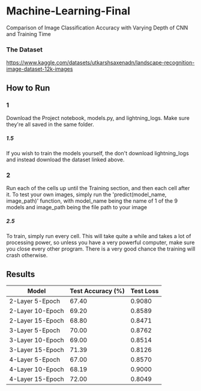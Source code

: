 # Machine-Learning-Final
Comparison of Image Classification Accuracy with Varying Depth of CNN and Training Time

### The Dataset
https://www.kaggle.com/datasets/utkarshsaxenadn/landscape-recognition-image-dataset-12k-images 

## How to Run
### 1
Download the Project notebook, models.py, and lightning_logs. Make sure they're all saved in the same folder.
##### 1.5
If you wish to train the models yourself, the don't download lightning_logs and instead download the dataset linked above.

### 2
Run each of the cells up until the Training section, and then each cell after it. To test your own images, simply run the 'predict(model_name, image_path)' function, with 
model_name being the name of 1 of the 9 models and image_path being the file path to your image
##### 2.5
To train, simply run every cell. This will take quite a while and takes a lot of processing power, so unless you have a very powerful computer, make sure you close every 
other program. There is a very good chance the training will crash otherwise.

## Results
Model | Test Accuracy (%) | Test Loss
--- | --- | --- 
2-Layer 5-Epoch  | 67.40 | 0.9080
2-Layer 10-Epoch | 69.20 | 0.8589
2-Layer 15-Epoch | 68.80 | 0.8471
3-Layer 5-Epoch  | 70.00 | 0.8762
3-Layer 10-Epoch | 69.00 | 0.8514
3-Layer 15-Epoch | 71.39 | 0.8126
4-Layer 5-Epoch  | 67.00 | 0.8570
4-Layer 10-Epoch | 68.19 | 0.9000
4-Layer 15-Epoch | 72.00 | 0.8049
